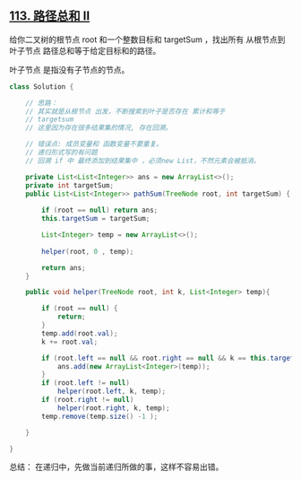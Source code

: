 ## [113. 路径总和 II](https://leetcode-cn.com/problems/path-sum-ii/)

给你二叉树的根节点 root 和一个整数目标和 targetSum ，找出所有 从根节点到叶子节点 路径总和等于给定目标和的路径。

叶子节点 是指没有子节点的节点。

```java
class Solution {

    // 思路：
    // 其实就是从根节点 出发，不断搜索到叶子是否存在 累计和等于
    // targetsum
    // 这里因为存在很多结果集的情况, 存在回溯。

    // 错误点: 成员变量和 函数变量不要重复。
    // 递归形式写的有问题
    // 回溯 if 中 最终添加到结果集中 ，必须new List，不然元素会被抵消。

    private List<List<Integer>> ans = new ArrayList<>();
    private int targetSum;
    public List<List<Integer>> pathSum(TreeNode root, int targetSum) {
        
        if (root == null) return ans;
        this.targetSum = targetSum;

        List<Integer> temp = new ArrayList<>();
    
        helper(root, 0 , temp);

        return ans;
    }

    public void helper(TreeNode root, int k, List<Integer> temp){

        if (root == null) {
            return;
        }
        temp.add(root.val);
        k += root.val;

        if (root.left == null && root.right == null && k == this.targetSum){
            ans.add(new ArrayList<Integer>(temp));
        }
        if (root.left != null)
            helper(root.left, k, temp);
        if (root.right != null)
            helper(root.right, k, temp);
        temp.remove(temp.size() -1 );

    }

}
```


总结： 在递归中，先做当前递归所做的事，这样不容易出错。